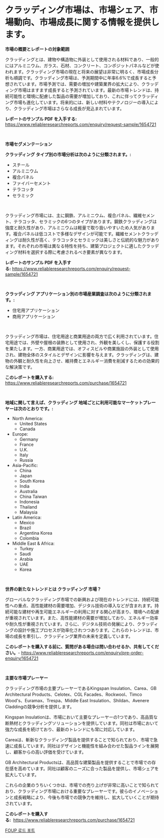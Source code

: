 <p><h1>クラッディング市場は、市場シェア、市場動向、市場成長に関する情報を提供します。</h1></p><p><strong>市場の概要とレポートの対象範囲</strong></p>
<p><p>クラッディングとは、建物や構造物に外装として使用される材料であり、一般的にはアルミニウム、ガラス、石材、コンクリート、コンポジットパネルなどが使われます。クラッディング市場の現在と将来の展望は非常に明るく、市場成長分析も順調です。クラッディング市場は、予測期間中に年率6.6%で成長すると予想されています。市場予測では、需要の増加や建築業界の拡大により、クラッディング市場はますます成長すると予測されています。最新の市場トレンドは、持続可能性と環境に配慮した製品の需要が増加しており、これに伴ってクラッディング市場も進化しています。将来的には、新しい材料やテクノロジーの導入により、クラッディング市場はさらなる成長が見込まれています。</p></p>
<p><strong>レポートのサンプル PDF を入手する:</strong> <a href="https://www.reliableresearchreports.com/enquiry/request-sample/1654721">https://www.reliableresearchreports.com/enquiry/request-sample/1654721</a></p>
<p>&nbsp;</p>
<p><strong>市場セグメンテーション</strong></p>
<p><strong>クラッディング タイプ別の市場分析は次のように分類されます。:</strong></p>
<p><ul><li>スチール</li><li>アルミニウム</li><li>複合パネル</li><li>ファイバーセメント</li><li>テラコッタ</li><li>セラミック</li></ul></p>
<p>&nbsp;</p>
<p><p>クラッディング市場には、主に鋼鉄、アルミニウム、複合パネル、繊維セメント、テラコッタ、セラミックの6つのタイプがあります。鋼鉄クラッディングは強度と耐久性があり、アルミニウムは軽量で取り扱いやすいため人気があります。複合パネルは低コストで多様なデザインが可能です。繊維セメントクラッディングは耐久性が高く、テラコッタとセラミックは美しさと伝統的な魅力があります。それぞれの市場は異なる特性を持ち、建築プロジェクトに適したクラッディング材料を選択する際に考慮されるべき要素が異なります。</p></p>
<p><strong>レポートのサンプル PDF を入手する:</strong>&nbsp;<a href="https://www.reliableresearchreports.com/enquiry/request-sample/1654721">https://www.reliableresearchreports.com/enquiry/request-sample/1654721</a></p>
<p>&nbsp;</p>
<p><strong> クラッディング アプリケーション別の市場産業調査は次のように分類されます。:</strong></p>
<p><ul><li>住宅用アプリケーション</li><li>商用アプリケーション</li></ul></p>
<p>&nbsp;</p>
<p><p>クラッディング市場は、住宅用途と商業用途の両方で広く利用されています。住宅用途では、外壁や屋根の装飾として使用され、外観を美しくし、保護する役割を果たします。一方、商業用途では、オフィスビルや商業施設の外装として使用され、建物全体のスタイルとデザインに影響を与えます。クラッディングは、建物の外観と耐久性を向上させ、維持費とエネルギー消費を削減するための効果的な解決策です。</p></p>
<p><strong>このレポートを購入する:</strong>&nbsp; <a href="https://www.reliableresearchreports.com/purchase/1654721">https://www.reliableresearchreports.com/purchase/1654721</a></p>
<p>&nbsp;</p>
<p><strong>地域に関して言えば、クラッディング 地域ごとに利用可能なマーケットプレーヤーは次のとおりです。:</strong></p>
<p><ul>
    <li>
        North America:
        <ul>
            <li>United States</li>
            <li>Canada</li>
        </ul>
    </li>
    <li>
        Europe:
        <ul>
            <li>Germany</li>
            <li>France</li>
            <li>U.K.</li>
            <li>Italy</li>
            <li>Russia</li>
        </ul>
    </li>
    <li>
        Asia-Pacific:
        <ul>
            <li>China</li>
            <li>Japan</li>
            <li>South Korea</li>
            <li>India</li>
            <li>Australia</li>
            <li>China Taiwan</li>
            <li>Indonesia</li>
            <li>Thailand</li>
            <li>Malaysia</li>
        </ul>
    </li>
    <li>
        Latin America:
        <ul>
            <li>Mexico</li>
            <li>Brazil</li>
            <li>Argentina Korea</li>
            <li>Colombia</li>
        </ul>
    </li>
    <li>
        Middle East & Africa:
        <ul>
            <li>Turkey</li>
            <li>Saudi</li>
            <li>Arabia</li>
            <li>UAE</li>
            <li>Korea</li>
        </ul>
    </li>
    </ul></p>
<p>&nbsp;</p>
<p><strong>世界の新たなトレンドとは クラッディング 市場？</strong></p>
<p><p>グローバルなクラッディング市場での新興および現在のトレンドには、持続可能性への重点、高性能建材の需要増加、デジタル技術の導入などが含まれます。持続可能な建材や再生可能エネルギーの利用に対する関心が高まり、環境への配慮が重視されています。また、高性能建材の需要が増加しており、エネルギー効率や耐久性が重視されています。さらに、デジタル技術の発展により、クラッディングの設計や施工プロセスが効率化されつつあります。これらのトレンドは、市場の成長を牽引し、クラッディング業界の未来を定義しています。</p></p>
<p><strong>このレポートを購入する前に、質問がある場合は問い合わせるか、共有してください。</strong>- <a href="https://www.reliableresearchreports.com/enquiry/pre-order-enquiry/1654721">https://www.reliableresearchreports.com/enquiry/pre-order-enquiry/1654721</a></p>
<p>&nbsp;</p>
<p><strong>主要な市場プレーヤー</strong></p>
<p><p>クラッディング市場の主要プレーヤーであるKingspan Insulation、Carea、GB Architectural Products、Celotex、CGL Facades、Rockwool、Timco Wood's、Euramax、Trespa、Middle East Insulation、Shildan、Avenere Claddingの競争分析を提供します。 </p><p>Kingspan Insulationは、市場において主要なプレーヤーの1つであり、高品質な断熱材とクラッディングソリューションを提供しています。同社は市場において強力な成長を続けており、最新のトレンドにも常に対応しています。</p><p>Careaは、斬新なクラッディング製品を提供することで知られており、市場で急速に成長しています。同社はデザインと機能性を組み合わせた製品ラインを展開し、顧客からの高い評価を受けています。</p><p>GB Architectural Productsは、高品質な建築製品を提供することで市場での存在感を高めています。同社は顧客のニーズに合った製品を提供し、市場シェアを拡大しています。</p><p>これらの企業のうちいくつかは、市場での売り上げが非常に高いことで知られており、クラッディング市場における重要なプレーヤーです。彼らのイノベーションと成長戦略により、今後も市場での競争力を維持し、拡大していくことが期待されています。</p></p>
<p><strong>このレポートを購入する:</strong>&nbsp;&nbsp;<a href="https://www.reliableresearchreports.com/purchase/1654721">https://www.reliableresearchreports.com/purchase/1654721</a></p>
<p><p><a href="https://medium.com/@chickenlegs8687/foup-load-port-%EC%8B%9C%EC%9E%A5-2031%EB%85%84%EA%B9%8C%EC%A7%80%EC%9D%98-%EB%8F%99%ED%96%A5-%EC%98%88%EC%B8%A1-%EB%B0%8F-%EA%B2%BD%EC%9F%81-%EB%B6%84%EC%84%9D-191b67968cd7">FOUP 로드 포트</a></p></p>